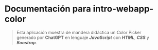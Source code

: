 
# Documentación para intro-webapp-color

>Esta aplicación muestra de mandera didáctica un Color Picker generado por **ChatGPT** en lenguaje ***JavaScript*** con ***HTML***, ***CSS*** y ***Boostrap***.
